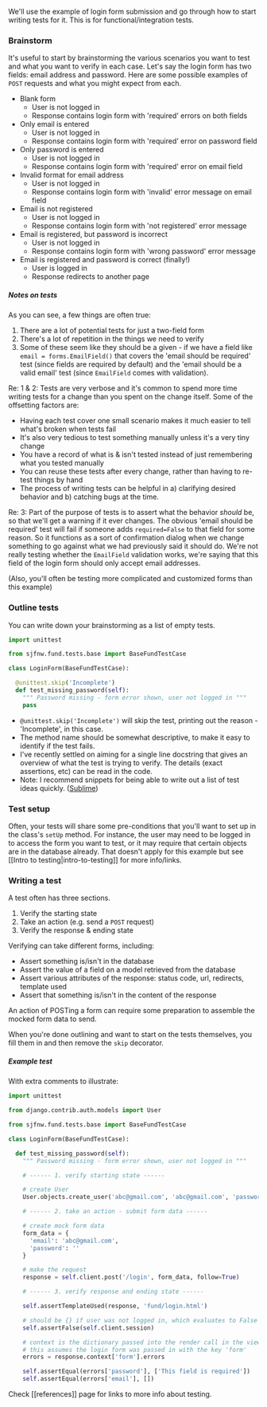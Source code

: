 We'll use the example of login form submission and go through how to start writing tests for it. This is for functional/integration tests.

### Brainstorm

It's useful to start by brainstorming the various scenarios you want to test and what you want to verify in each case. Let's say the login form has two fields: email address and password. Here are some possible examples of `POST` requests and what you might expect from each.

- Blank form
  - User is not logged in
  - Response contains login form with 'required' errors on both fields
- Only email is entered
  - User is not logged in
  - Response contains login form with 'required' error on password field
- Only password is entered
  - User is not logged in
  - Response contains login form with 'required' error on email field
- Invalid format for email address
  - User is not logged in
  - Response contains login form with 'invalid' error message on email field
- Email is not registered
  - User is not logged in
  - Response contains login form with 'not registered' error message
- Email is registered, but password is incorrect
  - User is not logged in
  - Response contains login form with 'wrong password' error message
- Email is registered and password is correct (finally!)
  - User is logged in
  - Response redirects to another page

##### Notes on tests

As you can see, a few things are often true:

1. There are a lot of potential tests for just a two-field form
2. There's a lot of repetition in the things we need to verify
3. Some of these seem like they should be a given - if we have a field like `email = forms.EmailField()` that covers the 'email should be required' test (since fields are required by default) and the 'email should be a valid email' test (since `EmailField` comes with validation).

Re: 1 & 2: Tests are very verbose and it's common to spend more time writing tests for a change than you spent on the change itself. Some of the offsetting factors are:
- Having each test cover one small scenario makes it much easier to tell what's broken when tests fail
- It's also very tedious to test something manually unless it's a very tiny change
- You have a record of what is & isn't tested instead of just remembering what you tested manually
- You can reuse these tests after every change, rather than having to re-test things by hand
- The process of writing tests can be helpful in a) clarifying desired behavior and b) catching bugs at the time.

Re: 3: Part of the purpose of tests is to assert what the behavior _should_ be, so that we'll get a warning if it ever changes. The obvious 'email should be required' test will fail if someone adds `required=False` to that field for some reason. So it functions as a sort of confirmation dialog when we change something to go against what we had previously said it should do. We're not really testing whether the `EmailField` validation works, we're saying that this field of the login form should only accept email addresses.

(Also, you'll often be testing more complicated and customized forms than this example)

### Outline tests

You can write down your brainstorming as a list of empty tests.

```python
import unittest

from sjfnw.fund.tests.base import BaseFundTestCase

class LoginForm(BaseFundTestCase):

  @unittest.skip('Incomplete')
  def test_missing_password(self):
    """ Password missing - form error shown, user not logged in """
    pass
```

- `@unittest.skip('Incomplete')` will skip the test, printing out the reason - 'Incomplete', in this case.
- The method name should be somewhat descriptive, to make it easy to identify if the test fails.
- I've recently settled on aiming for a single line docstring that gives an overview of what the test is trying to verify. The details (exact assertions, etc) can be read in the code.
- Note: I recommend snippets for being able to write out a list of test ideas quickly. ([Sublime](http://docs.sublimetext.info/en/latest/extensibility/snippets.html?highlight=snippets))

### Test setup

Often, your tests will share some pre-conditions that you'll want to set up in the class's `setUp` method. For instance, the user may need to be logged in to access the form you want to test, or it may require that certain objects are in the database already. That doesn't apply for this example but see [[Intro to testing|intro-to-testing]] for more info/links.

### Writing a test

A test often has three sections.

1. Verify the starting state
2. Take an action (e.g. send a `POST` request)
3. Verify the response & ending state

Verifying can take different forms, including:
- Assert something is/isn't in the database
- Assert the value of a field on a model retrieved from the database
- Assert various attributes of the response: status code, url, redirects, template used
- Assert that something is/isn't in the content of the response

An action of POSTing a form can require some preparation to assemble the mocked form data to send.

When you're done outlining and want to start on the tests themselves, you fill them in and then remove the `skip` decorator.

##### Example test

With extra comments to illustrate:

```python
import unittest

from django.contrib.auth.models import User

from sjfnw.fund.tests.base import BaseFundTestCase

class LoginForm(BaseFundTestCase):

  def test_missing_password(self):
    """ Password missing - form error shown, user not logged in """

    # ------ 1. verify starting state ------

    # create User
    User.objects.create_user('abc@gmail.com', 'abc@gmail.com', 'password')

    # ------ 2. take an action - submit form data ------

    # create mock form data
    form_data = {
      'email': 'abc@gmail.com',
      'password': ''
    }

    # make the request
    response = self.client.post('/login', form_data, follow=True)

    # ------ 3. verify response and ending state ------

    self.assertTemplateUsed(response, 'fund/login.html')

    # should be {} if user was not logged in, which evaluates to False
    self.assertFalse(self.client.session)

    # context is the dictionary passed into the render call in the view
    # this assumes the login form was passed in with the key 'form'
    errors = response.context['form'].errors

    self.assertEqual(errors['password'], ['This field is required'])
    self.assertEqual(errors['email'], [])
```

Check [[references]] page for links to more info about testing.
